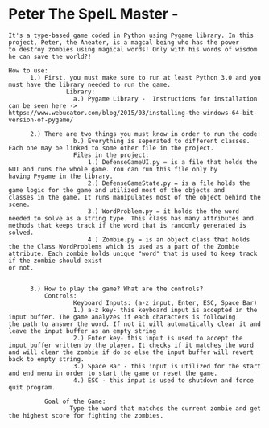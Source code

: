 # Peter The SpelL Master - 
    It's a type-based game coded in Python using Pygame library. In this project, Peter, the Aneater, is a magcal being who has the power     to destroy zombies using magical words! Only with his words of wisdom he can save the world?!
    
    How to use:
          1.) First, you must make sure to run at least Python 3.0 and you must have the library needed to run the game.
                    Library:
                      a.) Pygame Library -  Instructions for installation  can be seen here ->                                                                                             https://www.webucator.com/blog/2015/03/installing-the-windows-64-bit-version-of-pygame/
          
          2.) There are two things you must know in order to run the code!
                      b.) Everything is seperated to different classes. Each one may be linked to some other file in the project.
                      Files in the project:
                          1.) DefenseGameUI.py = is a file that holds the GUI and runs the whole game. You can run this file only by                                                        having Pygame in the library.
                          2.) DefenseGameState.py = is a file holds the game logic for the game and utilized most of the objects and                                                           classes in the game. It runs manipulates most of the object behind the scene.
                          3.) WordProblem.py = it holds the the word needed to solve as a string type. This class has many attributes and                                                methods that keeps track if the word that is randomly generated is solved.
                          4.) Zombie.py = is an object class that holds the the Class WordProblems which is used as a part of the Zombie                                             attribute. Each zombie holds unique "word" that is used to keep track if the zombie should exist                                           or not.
                          
                          
          3.) How to play the game? What are the controls?
              Controls:
                      Keyboard Inputs: (a-z input, Enter, ESC, Space Bar)
                      1.) a-z key- this keyboard input is accepted in the input buffer. The game analyzes if each characters is following                           the path to answer the word. If not it will automatically clear it and leave the input buffer as an empty string
                      2.) Enter key- this input is used to accept the input buffer written by the player. It checks if it matches the word                           and will clear the zombie if do so else the input buffer will revert back to empty string.
                      3.) Space Bar - this input is utilized for the start and end menu in order to start the game or reset the game.
                      4.) ESC - this input is used to shutdown and force quit program.
              
              Goal of the Game:
                     Type the word that matches the current zombie and get the highest score for fighting the zombies.
